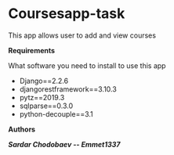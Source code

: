 # Coursesapp-task
This app allows user to add and view courses

**Requirements**

What software you need to install to use this app

- Django==2.2.6
- djangorestframework==3.10.3
- pytz==2019.3
- sqlparse==0.3.0
- python-decouple==3.1

**Authors**

***Sardar Chodobaev -- Emmet1337***

